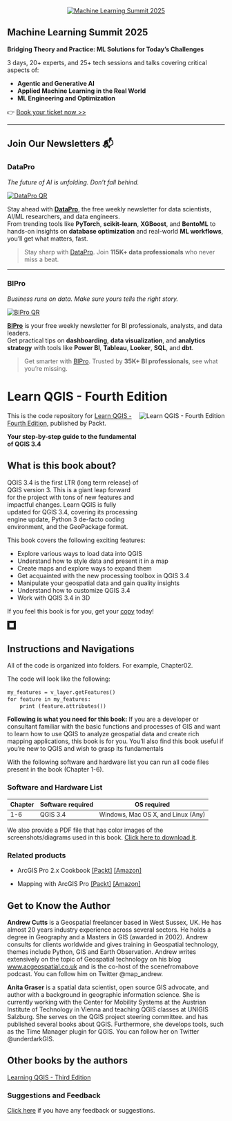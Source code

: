 <p align="center"><a href="https://packt.link/mlsumgh"><img src="https://static.packt-cdn.com/assets/images/ML Summit Banner v3 1200x627.png" alt="Machine Learning Summit 2025"/></a></p>

## Machine Learning Summit 2025
**Bridging Theory and Practice: ML Solutions for Today’s Challenges**

3 days, 20+ experts, and 25+ tech sessions and talks covering critical aspects of:
- **Agentic and Generative AI**
- **Applied Machine Learning in the Real World**
- **ML Engineering and Optimization**

👉 [Book your ticket now >>](https://packt.link/mlsumgh)

---

## Join Our Newsletters 📬

### DataPro  
*The future of AI is unfolding. Don’t fall behind.*

<p><a href="https://landing.packtpub.com/subscribe-datapronewsletter/?link_from_packtlink=yes"><img src="https://static.packt-cdn.com/assets/images/DataPro NL QR Code.png" alt="DataPro QR" width="150"/></a></p>

Stay ahead with [**DataPro**](https://landing.packtpub.com/subscribe-datapronewsletter/?link_from_packtlink=yes), the free weekly newsletter for data scientists, AI/ML researchers, and data engineers.  
From trending tools like **PyTorch**, **scikit-learn**, **XGBoost**, and **BentoML** to hands-on insights on **database optimization** and real-world **ML workflows**, you’ll get what matters, fast.

> Stay sharp with [DataPro](https://landing.packtpub.com/subscribe-datapronewsletter/?link_from_packtlink=yes). Join **115K+ data professionals** who never miss a beat.

---

### BIPro  
*Business runs on data. Make sure yours tells the right story.*

<p><a href="https://landing.packtpub.com/subscribe-bipro-newsletter/?link_from_packtlink=yes"><img src="https://static.packt-cdn.com/assets/images/BIPro NL QR Code.png" alt="BIPro QR" width="150"/></a></p>

[**BIPro**](https://landing.packtpub.com/subscribe-bipro-newsletter/?link_from_packtlink=yes) is your free weekly newsletter for BI professionals, analysts, and data leaders.  
Get practical tips on **dashboarding**, **data visualization**, and **analytics strategy** with tools like **Power BI**, **Tableau**, **Looker**, **SQL**, and **dbt**.

> Get smarter with [BIPro](https://landing.packtpub.com/subscribe-bipro-newsletter/?link_from_packtlink=yes). Trusted by **35K+ BI professionals**, see what you’re missing.

# Learn QGIS - Fourth Edition

<a href="https://www.packtpub.com/application-development/learn-qgis-fourth-edition?utm_source=github&utm_medium=repository&utm_campaign=9781788997423 "><img src="https://d255esdrn735hr.cloudfront.net/sites/default/files/imagecache/ppv4_main_book_cover/9781788997423_cover.png" alt="Learn QGIS - Fourth Edition" height="256px" align="right"></a>

This is the code repository for [Learn QGIS - Fourth Edition](https://www.packtpub.com/application-development/learn-qgis-fourth-edition?utm_source=github&utm_medium=repository&utm_campaign=9781788997423), published by Packt.

**Your step-by-step guide to the fundamental of QGIS 3.4**

## What is this book about?
QGIS 3.4 is the first LTR (long term release) of QGIS version 3. This is a giant leap forward for the project with tons of new features and impactful changes. Learn QGIS is fully updated for QGIS 3.4, covering its processing engine update, Python 3 de-facto coding environment, and the GeoPackage format.

This book covers the following exciting features:
* Explore various ways to load data into QGIS 
* Understand how to style data and present it in a map 
* Create maps and explore ways to expand them 
* Get acquainted with the new processing toolbox in QGIS 3.4 
* Manipulate your geospatial data and gain quality insights 
* Understand how to customize QGIS 3.4 
* Work with QGIS 3.4 in 3D 

If you feel this book is for you, get your [copy](https://www.amazon.com/dp/1-788-99742-5) today!

<a href="https://www.packtpub.com/?utm_source=github&utm_medium=banner&utm_campaign=GitHubBanner"><img src="https://raw.githubusercontent.com/PacktPublishing/GitHub/master/GitHub.png" 
alt="https://www.packtpub.com/" border="5" /></a>

## Instructions and Navigations
All of the code is organized into folders. For example, Chapter02.

The code will look like the following:
```
my_features = v_layer.getFeatures()
for feature in my_features:
    print (feature.attributes())
```

**Following is what you need for this book:**
If you are a developer or consultant familiar with the basic functions and processes of GIS and want to learn how to use QGIS to analyze geospatial data and create rich mapping applications, this book is for you. You’ll also find this book useful if you’re new to QGIS and wish to grasp its fundamentals

With the following software and hardware list you can run all code files present in the book (Chapter 1-6).
### Software and Hardware List
| Chapter | Software required | OS required |
| -------- | ------------------------------------ | ----------------------------------- |
| 1-6 | QGIS 3.4 | Windows, Mac OS X, and Linux (Any) |

We also provide a PDF file that has color images of the screenshots/diagrams used in this book. [Click here to download it](https://www.packtpub.com/sites/default/files/downloads/9781788997423_ColorImages.pdf).

### Related products
* ArcGIS Pro 2.x Cookbook  [[Packt]](https://india.packtpub.com/in/application-development/arcgis-pro-2x-cookbook?utm_source=github&utm_medium=repository&utm_campaign=) [[Amazon]](https://www.amazon.com/dp/1-788-29903-5)

* Mapping with ArcGIS Pro  [[Packt]](https://india.packtpub.com/in/application-development/mapping-arcgis-pro?utm_source=github&utm_medium=repository&utm_campaign=) [[Amazon]](https://www.amazon.com/dp/1-788-29800-4)

## Get to Know the Author
**Andrew Cutts**
is a Geospatial freelancer based in West Sussex, UK. He has almost 20 years industry experience across several sectors. He holds a degree in Geography and a Masters in GIS (awarded in 2002). Andrew consults for clients worldwide and gives training in Geospatial technology, themes include Python, GIS and Earth Observation. Andrew writes extensively on the topic of Geospatial technology on his blog www.acgeospatial.co.uk and is the co-host of the scenefromabove podcast. You can follow him on Twitter @map_andrew.

**Anita Graser**
is a spatial data scientist, open source GIS advocate, and author with a background in geographic information science. She is currently working with the Center for Mobility Systems at the Austrian Institute of Technology in Vienna and teaching QGIS classes at UNIGIS Salzburg. She serves on the QGIS project steering committee. and has published several books about QGIS. Furthermore, she develops tools, such as the Time Manager plugin for QGIS. You can follow her on Twitter @underdarkGIS.

## Other books by the authors
[Learning QGIS - Third Edition](https://www.packtpub.com/big-data-and-business-intelligence/learning-qgis-third-edition?utm_source=github&utm_medium=repository&utm_campaign=9781785880339)

### Suggestions and Feedback
[Click here](https://docs.google.com/forms/d/e/1FAIpQLSdy7dATC6QmEL81FIUuymZ0Wy9vH1jHkvpY57OiMeKGqib_Ow/viewform) if you have any feedback or suggestions.


